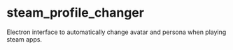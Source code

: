 # steam_profile_changer
Electron interface to automatically change avatar and persona when playing steam apps.
